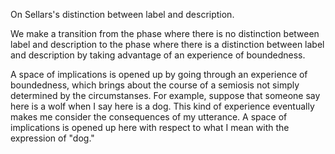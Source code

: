 On Sellars's distinction between label and description.

We make a transition from the phase where there is no distinction between label and description to the phase where there is a distinction between label and description by taking advantage of an experience of boundedness.

A space of implications is opened up by going through an experience of boundedness, which brings about the course of a semiosis not simply determined by the circumstanses. For example, suppose that someone say here is a wolf when I say here is a dog. This kind of experience eventually makes me consider the consequences of my utterance. A space of implications is opened up here with respect to what I mean with the expression of "dog."
